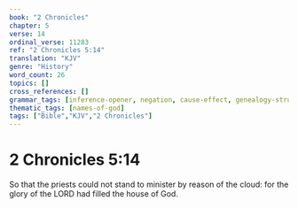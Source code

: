 ```yaml
---
book: "2 Chronicles"
chapter: 5
verse: 14
ordinal_verse: 11283
ref: "2 Chronicles 5:14"
translation: "KJV"
genre: "History"
word_count: 26
topics: []
cross_references: []
grammar_tags: [inference-opener, negation, cause-effect, genealogy-structure]
thematic_tags: [names-of-god]
tags: ["Bible","KJV","2 Chronicles"]
---
```


# 2 Chronicles 5:14

So that the priests could not stand to minister by reason of the cloud: for the glory of the LORD had filled the house of God.
